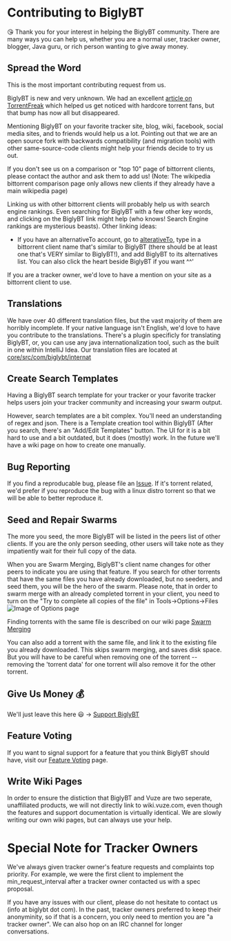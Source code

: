 # Contributing to BiglyBT

:kissing_heart: Thank you for your interest in helping the BiglyBT community.  There are many ways you can help us, whether you are a normal user, tracker owner, blogger, Java guru, or rich person wanting to give away money.

## Spread the Word

This is the most important contributing request from us.

BiglyBT is new and very unknown.  We had an excellent [article on TorrentFreak](https://torrentfreak.com/former-vuze-developers-launch-biglybt-a-new-open-source-torrent-client-170803/) which helped us get noticed with hardcore torrent fans, but that bump has now all but disappeared.

Mentioning BiglyBT on your favorite tracker site, blog, wiki, facebook, social media sites, and to friends would help us a lot.  Pointing out that we are an open source fork with backwards compatibility (and migration tools) with other same-source-code clients might help your friends decide to try us out.

If you don't see us on a comparison or "top 10" page of bittorrent clients, please contact the author and ask them to add us!  (Note: The wikipedia bittorrent comparison page only allows new clients if they already have a main wikipedia page)

Linking us with other bittorrent clients will probably help us with search engine rankings.  Even searching for BiglyBT with a few other key words, and clicking on the BiglyBT link might help (who knows! Search Engine rankings are mysterious beasts).  Other linking ideas:

* If you have an alternativeTo account, go to [alterativeTo](https://alternativeto.net), type in a bittorrent client name that's similar to BiglyBT (there should be at least one that's VERY similar to BiglyBT!), and add BiglyBT to its alternatives list.  You can also click the heart beside BiglyBT if you want ^^'

If you are a tracker owner, we'd love to have a mention on your site as a bittorrent client to use.

## Translations

We have over 40 different translation files, but the vast majority of them are horribly incomplete.  If your native language isn't English, we'd love to have you contribute to the translations.  There's a plugin specificly for translating BiglyBT, or, you can use any java internationalization tool, such as the built in one within IntelliJ Idea.  Our translation files are located at [core/src/com/biglybt/internat](core/src/com/biglybt/internat)

## Create Search Templates

Having a BiglyBT search template for your tracker or your favorite tracker helps users join your tracker community and increasing your swarm output.

However, search templates are a bit complex.  You'll need an understanding of regex and json.  There is a Template creation tool within BiglyBT (After you search, there's an "Add/Edit Templates" button.  The UI for it is a bit hard to use and a bit outdated, but it does (mostly) work.  In the future we'll have a wiki page on how to create one manually.

## Bug Reporting

If you find a reproducable bug, please file an [Issue](https://github.com/BiglySoftware/BiglyBT/issues).  If it's torrent related, we'd prefer if you reproduce the bug with a linux distro torrent so that we will be able to better reproduce it.

## Seed and Repair Swarms

The more you seed, the more BiglyBT will be listed in the peers list of other clients.  If you are the only person seeding, other users will take note as they impatiently wait for their full copy of the data.

When you are Swarm Merging, BiglyBT's client name changes for other peers to indicate you are using that feature.  If you search for other torrents that have  the same files you have already downloaded, but no seeders, and seed them, you will be the hero of the swarm.  Please note, that in order to swarm merge with an already completed torrent in your client, you need to turn on the "Try to complete all copies of the file" in Tools->Options->Files ![Image of Options page](http://i.imgur.com/fSRFw0g.png) 

Finding torrents with the same file is described on our wiki page [Swarm Merging](https://wiki.biglybt.com/w/Swarm_Merging)

You can also add a torrent with the same file, and link it to the existing file you already downloaded.  This skips swarm merging, and saves disk space.  But you will have to be careful when removing one of the torrent -- removing the 'torrent data' for one torrent will also remove it for the other torrent.

## Give Us Money :moneybag:

We'll just leave this here :smiley: -> [Support BiglyBT](https://www.biglybt.com/donation/donate.php) 

## Feature Voting

If you want to signal support for a feature that you think BiglyBT should have, visit our [Feature Voting](https://vote.biglybt.com/) page.

## Write Wiki Pages

In order to ensure the distiction that BiglyBT and Vuze are two seperate, unaffiliated products, we will not directly link to wiki.vuze.com, even though the features and support documentation is virtually identical.  We are slowly writing our own wiki pages, but can always use your help.

# Special Note for Tracker Owners

We've always given tracker owner's feature requests and complaints top priority.  For example, we were the first client to implement the min_request_interval after a tracker owner contacted us with a spec proposal.

If you have any issues with our client, please do not hesitate to contact us (info at biglybt dot com).  In the past, tracker owners preferred to keep their anonyminity, so if that is a concern, you only need to mention you are "a tracker owner".  We can also hop on an IRC channel for longer conversations.



